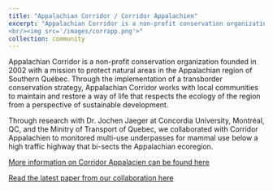```yaml
---
title: "Appalachian Corridor / Corridor Appalachien"
excerpt: "Appalachian Corridor is a non-profit conservation organization founded in 2002 with a mission to protect natural areas in the Appalachian region of Southern Québec.
<br/><img src='/images/corrapp.png'>"
collection: community
---
```

Appalachian Corridor is a non-profit conservation organization founded in 2002 with a mission to protect natural areas in the Appalachian region of Southern Québec.
Through the implementation of a transborder conservation strategy, Appalachian Corridor works with local communities to maintain and restore a way of life that respects the ecology of the region from a perspective of sustainable development.

Through research with Dr. Jochen Jaeger at Concordia University, Montréal, QC, and the Minitry of Transport of Quebec, we collaborated with Corridor Appalachien to monitored multi-use underpasses for mammal use below
a high traffic highway that bi-sects the Appalachian ecoregion. 

[More information on Corridor Appalacien can be found here](https://www.corridorappalachien.ca/en/our-organization)

[Read the latest paper from our collaboration here](https://www.erudit.org/fr/revues/natcan/2019-v143-n1-natcan04133/1054115ar.pdf)
